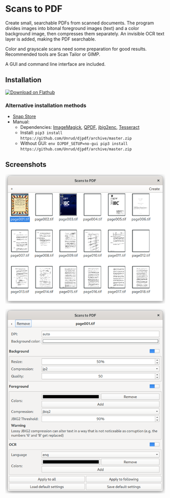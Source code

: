 # Scans to PDF

Create small, searchable PDFs from scanned documents.
The program divides images into bitonal foreground images (text)
and a color background image, then compresses them separately.
An invisible OCR text layer is added, making the PDF searchable.

Color and grayscale scans need some preparation for good results.
Recommended tools are Scan Tailor or GIMP.

A GUI and command line interface are included.

## Installation

<a href='https://flathub.org/apps/details/com.github.unrud.djpdf'><img width='240' alt='Download on Flathub' src='https://flathub.org/assets/badges/flathub-badge-en.png'/></a>

### Alternative installation methods

  * [Snap Store](https://snapcraft.io/djpdf)
  * Manual:
      * Dependencies: [ImageMagick](http://www.imagemagick.org/), [QPDF](https://github.com/qpdf/qpdf),
        [jbig2enc](https://github.com/agl/jbig2enc), [Tesseract](https://github.com/tesseract-ocr/tesseract)
      * Install: ``pip3 install https://github.com/Unrud/djpdf/archive/master.zip``
      * Without GUI: ``env DJPDF_SETUP=no-gui pip3 install https://github.com/Unrud/djpdf/archive/master.zip``

## Screenshots

![screenshot 1](https://raw.githubusercontent.com/Unrud/djpdf/master/screenshots/1.png)

![screenshot 2](https://raw.githubusercontent.com/Unrud/djpdf/master/screenshots/2.png)
